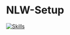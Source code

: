 # NLW-Setup

[![Skills](https://skillicons.dev/icons?i=nodejs,express,typescript,react)](https://skillicons.dev)
